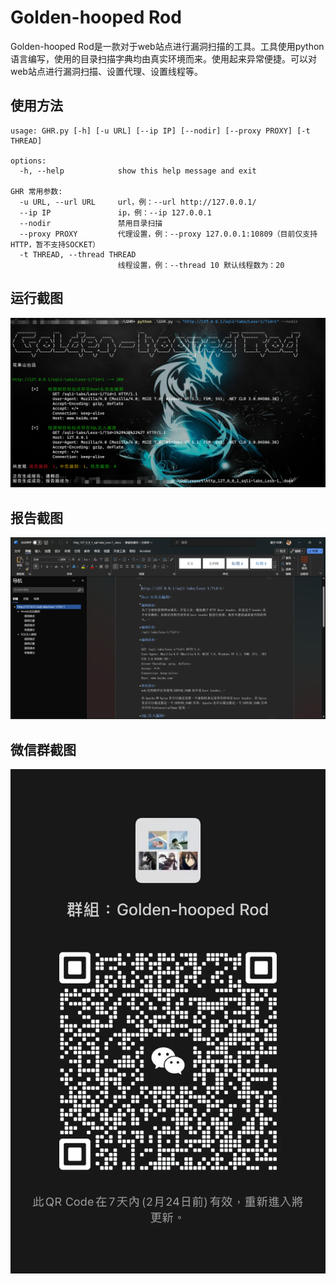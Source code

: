 # Golden-hooped Rod

Golden-hooped Rod是一款对于web站点进行漏洞扫描的工具。工具使用python语言编写，使用的目录扫描字典均由真实环境而来。使用起来异常便捷。可以对web站点进行漏洞扫描、设置代理、设置线程等。

## 使用方法

```
usage: GHR.py [-h] [-u URL] [--ip IP] [--nodir] [--proxy PROXY] [-t THREAD]

options:
  -h, --help            show this help message and exit

GHR 常用参数:
  -u URL, --url URL     url，例：--url http://127.0.0.1/
  --ip IP               ip，例：--ip 127.0.0.1
  --nodir               禁用目录扫描
  --proxy PROXY         代理设置，例：--proxy 127.0.0.1:10809（目前仅支持HTTP，暂不支持SOCKET）
  -t THREAD, --thread THREAD
                        线程设置，例：--thread 10 默认线程数为：20

```

## 运行截图

![running](picture/running.png)

## 报告截图

![report](picture/result_report.png)

## 微信群截图

![wechat](picture/wechat.png)

